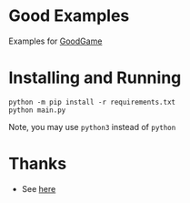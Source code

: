 # Good Examples
Examples for [GoodGame](https://github.com/Pyxelsuft/goodgame)
# Installing and Running
```commandline
python -m pip install -r requirements.txt
python main.py
```
Note, you may use `python3` instead of `python`
# Thanks
 - See [here](https://github.com/PixelsuftGames/good-examples/search?q=Thanks)
